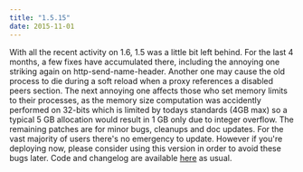 ```yaml
---
title: "1.5.15"
date: 2015-11-01
---
```


With all the recent activity on 1.6, 1.5 was a little bit left behind. For the last 4 months, a few fixes have accumulated there, including the annoying one striking again on http-send-name-header. Another one may cause the old process to die during a soft reload when a proxy references a disabled peers section. The next annoying one affects those who set memory limits to their processes, as the memory size computation was accidently performed on 32-bits which is limited by todays standards (4GB max) so a typical 5 GB allocation would result in 1 GB only due to integer overflow. The remaining patches are for minor bugs, cleanups and doc updates. For the vast majority of users there's no emergency to update. However if you're deploying now, please consider using this version in order to avoid these bugs later. Code and changelog are available [here](/download/1.5/src/) as usual.
